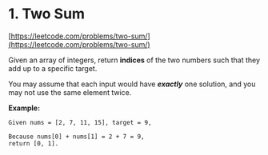 # 1. Two Sum #

[https://leetcode.com/problems/two-sum/](https://leetcode.com/problems/two-sum/)

Given an array of integers, return <b>indices</b> of the two numbers such that they add up to a specific target.

You may assume that each input would have <b><i>exactly</b></i> one solution, and you may not use the same element twice.

<b>Example:</b>

```
Given nums = [2, 7, 11, 15], target = 9,

Because nums[0] + nums[1] = 2 + 7 = 9,
return [0, 1].
```
